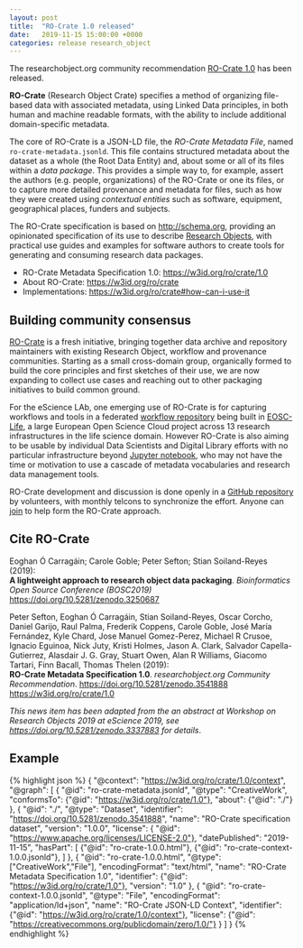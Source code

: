 ```yaml
---
layout: post
title:  "RO-Crate 1.0 released"
date:   2019-11-15 15:00:00 +0000
categories: release research_object
---
```


The researchobject.org community recommendation [RO-Crate 1.0](https://w3id.org/ro/crate/1.0) has been released.

**RO-Crate** (Research Object Crate) specifies a method of organizing file-based data with associated metadata, using Linked Data principles, in both human and machine readable formats, with the ability to include additional domain-specific metadata.

The core of RO-Crate is a JSON-LD file, the _RO-Crate Metadata File_, named `ro-crate-metadata.jsonld`. This file contains structured metadata about the dataset as a whole (the Root Data Entity) and, about some or all of its files within a _data package_. This provides a simple way to, for example, assert the authors (e.g. people, organizations) of the RO-Crate or one its files, or to capture more detailed provenance and metadata for files, such as how they were created using _contextual entities_ such as software, equipment, geographical places, funders and subjects.

The RO-Crate specification is based on <http://schema.org>, providing an opinionated specification of its use to describe [Research Objects](http://www.researchobject.org/), with practical use guides and examples for software authors to create tools for generating and consuming research data packages.

* RO-Crate Metadata Specification 1.0: <https://w3id.org/ro/crate/1.0>
* About RO-Crate: <https://w3id.org/ro/crate>
* Implementations: <https://w3id.org/ro/crate#how-can-i-use-it>


## Building community consensus

[RO-Crate](https://w3id.org/ro/crate) is a fresh initiative, bringing together data archive and repository maintainers with existing Research Object, workflow and provenance communities.  Starting as a small cross-domain group, organically formed to build the core principles and first sketches of their use, we are now expanding to collect use cases and reaching out to other packaging initiatives to build common ground.

For the eScience LAb, one emerging use of RO-Crate is for capturing workflows and tools in a federated [workflow repository](https://esciencelab.org.uk/projects/eosclife/) being built in [EOSC-Life](http://www.eosc-life.eu/), a large European Open Science Cloud project across 13 research infrastructures in the life science domain. However RO-Crate is also aiming to be usable by individual Data Scientists and Digital Library efforts with no particular infrastructure beyond [Jupyter notebook](https://jupyter.org/), who may not have the time or motivation to use a cascade of metadata vocabularies and research data management tools.

RO-Crate development and discussion is done openly in a [GitHub repository](https://github.com/ResearchObject/ro-crate) by volunteers, with monthly telcons to synchronize the effort. Anyone can [join](https://github.com/ResearchObject/ro-crate/issues/1) to help form the RO-Crate approach.

## Cite RO-Crate

Eoghan Ó Carragáin; Carole Goble; Peter Sefton; Stian Soiland-Reyes (2019):  
**A lightweight approach to research object data packaging**.
_Bioinformatics Open Source Conference (BOSC2019)_
<https://doi.org/10.5281/zenodo.3250687>

Peter Sefton, Eoghan Ó Carragáin, Stian Soiland-Reyes, Oscar Corcho, Daniel Garijo, Raul Palma, Frederik Coppens, Carole Goble, José María Fernández, Kyle Chard, Jose Manuel Gomez-Perez, Michael R Crusoe, Ignacio Eguinoa, Nick Juty, Kristi Holmes, Jason A. Clark, Salvador Capella-Gutierrez, Alasdair J. G. Gray, Stuart Owen, Alan R Williams, Giacomo Tartari, Finn Bacall, Thomas Thelen (2019):  
**RO-Crate Metadata Specification 1.0**. _researchobject.org Community Recommendation_.
<https://doi.org/10.5281/zenodo.3541888>
<https://w3id.org/ro/crate/1.0>

_This news item has been adapted from the an abstract at *Workshop on Research Objects 2019* at *eScience 2019*, see <https://doi.org/10.5281/zenodo.3337883> for details_.


## Example

{% highlight json %}
{ "@context": "https://w3id.org/ro/crate/1.0/context",
  "@graph": [
  { "@id": "ro-crate-metadata.jsonld",
    "@type": "CreativeWork",
    "conformsTo": {"@id": "https://w3id.org/ro/crate/1.0"},
    "about": {"@id": "./"}
  },
  {
    "@id": "./",
    "@type": "Dataset",
    "identifier": "https://doi.org/10.5281/zenodo.3541888",
    "name": "RO-Crate specification dataset",
    "version": "1.0.0",
    "license": { "@id": "https://www.apache.org/licenses/LICENSE-2.0"},
    "datePublished": "2019-11-15",
    "hasPart": [
          {"@id": "ro-crate-1.0.0.html"},
          {"@id": "ro-crate-context-1.0.0.jsonld"},
    ]
  },
  { "@id": "ro-crate-1.0.0.html",
    "@type": ["CreativeWork","File"],
    "encodingFormat": "text/html",
    "name": "RO-Crate Metadata Specification 1.0",
    "identifier":  {"@id": "https://w3id.org/ro/crate/1.0"},
    "version": "1.0"
  },
  {
    "@id": "ro-crate-context-1.0.0.jsonld",
    "@type": "File",
    "encodingFormat": "application/ld+json",
    "name": "RO-Crate JSON-LD Context",
    "identifier": {"@id": "https://w3id.org/ro/crate/1.0/context"},
    "license": {"@id": "https://creativecommons.org/publicdomain/zero/1.0/"}
  }
 ]
}
{% endhighlight %}
